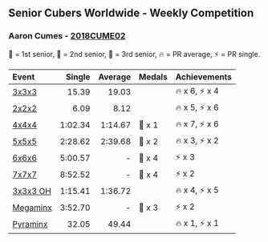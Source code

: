 ## Senior Cubers Worldwide - Weekly Competition
### Aaron Cumes - [2018CUME02](https://www.worldcubeassociation.org/persons/2018CUME02)

🥇 = 1st senior, 🥈 = 2nd senior, 🥉 = 3rd senior, 🔥 = PR average, ⚡ = PR single.

| Event | Single | Average | Medals | Achievements|
| :-- | --: | --: | :-- | :-- |
| [3x3x3](aaron_cumes/333.md) | 15.39 | 19.03 | <span style="white-space: nowrap"></span> | <span style="white-space: nowrap">🔥 x 6, ⚡ x 4</span> |
| [2x2x2](aaron_cumes/222.md) | 6.09 | 8.12 | <span style="white-space: nowrap"></span> | <span style="white-space: nowrap">🔥 x 5, ⚡ x 6</span> |
| [4x4x4](aaron_cumes/444.md) | 1:02.34 | 1:14.67 | <span style="white-space: nowrap">🥉 x 1</span> | <span style="white-space: nowrap">🔥 x 7, ⚡ x 6</span> |
| [5x5x5](aaron_cumes/555.md) | 2:28.62 | 2:39.68 | <span style="white-space: nowrap">🥉 x 2</span> | <span style="white-space: nowrap">🔥 x 3, ⚡ x 2</span> |
| [6x6x6](aaron_cumes/666.md) | 5:00.57 | - | <span style="white-space: nowrap">🥉 x 4</span> | <span style="white-space: nowrap">⚡ x 3</span> |
| [7x7x7](aaron_cumes/777.md) | 8:52.52 | - | <span style="white-space: nowrap">🥉 x 4</span> | <span style="white-space: nowrap">⚡ x 2</span> |
| [3x3x3 OH](aaron_cumes/333oh.md) | 1:15.41 | 1:36.72 | <span style="white-space: nowrap"></span> | <span style="white-space: nowrap">🔥 x 4, ⚡ x 5</span> |
| [Megaminx](aaron_cumes/minx.md) | 3:52.70 | - | <span style="white-space: nowrap">🥉 x 3</span> | <span style="white-space: nowrap">⚡ x 2</span> |
| [Pyraminx](aaron_cumes/pyram.md) | 32.05 | 49.44 | <span style="white-space: nowrap"></span> | <span style="white-space: nowrap">🔥 x 1, ⚡ x 1</span> |

<!-- Global site tag (gtag.js) - Google Analytics -->
<script async src="https://www.googletagmanager.com/gtag/js?id=UA-86348435-3"></script>
<script>window.dataLayer = window.dataLayer || []; function gtag() {dataLayer.push(arguments);} gtag('js', new Date()); gtag('config', 'UA-86348435-3');</script>
